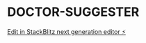 # DOCTOR-SUGGESTER

[Edit in StackBlitz next generation editor ⚡️](https://stackblitz.com/~/github.com/GeekyALpha/DOCTOR-SUGGESTER)